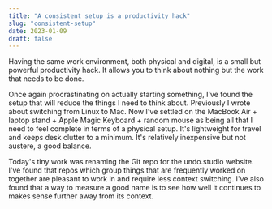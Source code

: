 ```yaml
---
title: "A consistent setup is a productivity hack"
slug: "consistent-setup"
date: 2023-01-09
draft: false
---
```


Having the same work environment, both physical and digital, is a small but powerful productivity hack. It allows you to think about nothing but the work that needs to be done.

Once again procrastinating on actually starting something, I've found the setup that will reduce the things I need to think about. Previously I wrote about switching from Linux to Mac. Now I've settled on the MacBook Air + laptop stand + Apple Magic Keyboard + random mouse as being all that I need to feel complete in terms of a physical setup. It's lightweight for travel and keeps desk clutter to a minimum. It's relatively inexpensive but not austere, a good balance.

Today's tiny work was renaming the Git repo for the undo.studio website. I've found that repos which group things that are frequently worked on together are pleasant to work in and require less context switching. I've also found that a way to measure a good name is to see how well it continues to makes sense further away from its context.
